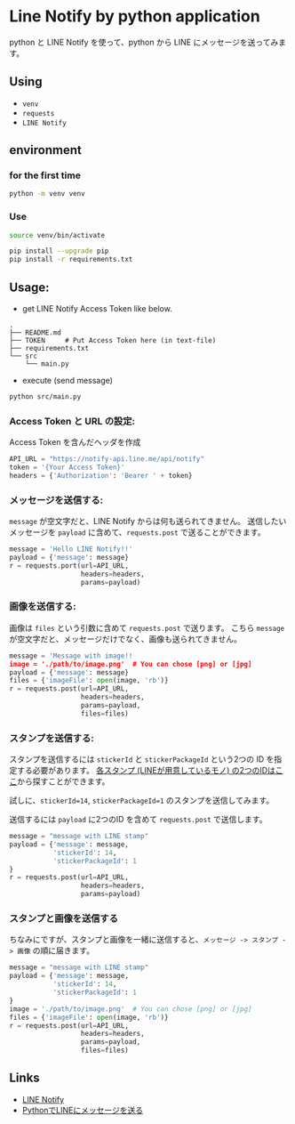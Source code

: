 # Line Notify by python application 
python と LINE Notify を使って、python から LINE にメッセージを送ってみます。

## Using

* `venv`
* `requests`
* `LINE Notify`

## environment


### for the first time

```sh
python -m venv venv
```

### Use

```sh
source venv/bin/activate

pip install --upgrade pip
pip install -r requirements.txt
```


## Usage:

* get LINE Notify Access Token like below.

```
.
├── README.md
├── TOKEN     # Put Access Token here (in text-file)
├── requirements.txt
└── src
    └── main.py
```

* execute (send message)

```sh
python src/main.py
```


### Access Token と URL の設定:

Access Token を含んだヘッダを作成

```python
API_URL = "https://notify-api.line.me/api/notify"
token = '{Your Access Token}'
headers = {'Authorization': 'Bearer ' + token}
```


### メッセージを送信する:

`message` が空文字だと、LINE Notify からは何も送られてきません。
送信したいメッセージを `payload` に含めて、`requests.post` で送ることができます。

```python 
message = 'Hello LINE Notify!!'
payload = {'message': message}
r = requests.port(url=API_URL,
				  headers=headers,
				  params=payload)
```


### 画像を送信する:

画像は `files` という引数に含めて `requests.post` で送ります。
こちら `message` が空文字だと、メッセージだけでなく、画像も送られてきません。

```python
message = 'Message with image!!
image = './path/to/image.png'  # You can chose [png] or [jpg]
payload = {'message': message}
files = {'imageFile': open(image, 'rb')}
r = requests.post(url=API_URL,
				  headers=headers,
				  params=payload,
				  files=files)
```


### スタンプを送信する:

スタンプを送信するには `stickerId` と `stickerPackageId` という2つの ID を指定する必要があります。
[各スタンプ (LINEが用意しているモノ) の2つのIDはここ](https://devdocs.line.me/files/sticker_list.pdf)から探すことができます。

試しに、`stickerId=14`, `stickerPackageId=1` のスタンプを送信してみます。

送信するには `payload` に2つのID を含めて `requests.post` で送信します。

```python
message = "message with LINE stamp"
payload = {'message': message,
		   'stickerId': 14,
		   'stickerPackageId': 1
}
r = requests.post(url=API_URL,
				  headers=headers,
				  params=payload)
```

### スタンプと画像を送信する

ちなみにですが、スタンプと画像を一緒に送信すると、`メッセージ -> スタンプ -> 画像` の順に届きます。

```python
message = "message with LINE stamp"
payload = {'message': message,
		   'stickerId': 14,
		   'stickerPackageId': 1
}
image = './path/to/image.png'  # You can chose [png] or [jpg]
files = {'imageFile': open(image, 'rb')}
r = requests.post(url=API_URL,
				  headers=headers,
				  params=payload,
				  files=files)
```

## Links
* [LINE Notify](https://notify-bot.line.me/my/)
* [PythonでLINEにメッセージを送る](https://qiita.com/moriita/items/5b199ac6b14ceaa4f7c9)
